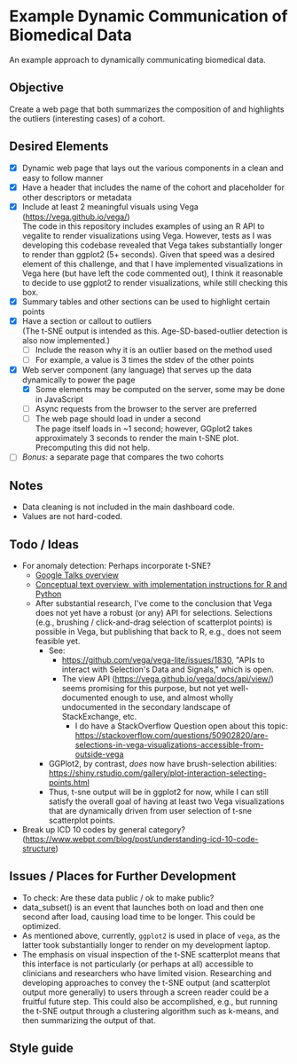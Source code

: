 # Example Dynamic Communication of Biomedical Data

An example approach to dynamically communicating biomedical data.

## Objective

Create a web page that both summarizes the composition of and highlights the outliers (interesting cases) of a cohort.

## Desired Elements

- [X] Dynamic web page that lays out the various components in a clean and easy to follow manner
- [X] Have a header that includes the name of the cohort and placeholder for other descriptors or metadata
- [X] Include at least 2 meaningful visuals using Vega (https://vega.github.io/vega/)  
  The code in this repository includes examples of using an R API to vegalite to render visualizations using Vega. However, tests as I was developing this codebase revealed that Vega takes substantially longer to render than ggplot2 (5+ seconds). Given that speed was a desired element of this challenge, and that I have implemented visualizations in Vega here (but have left the code commented out), I think it reasonable to decide to use ggplot2 to render visualizations, while still checking this box.
- [X] Summary tables and other sections can be used to highlight certain points
- [X] Have a section or callout to outliers  
    (The t-SNE output is intended as this. Age-SD-based-outlier detection is also now implemented.)
	- [ ] Include the reason why it is an outlier based on the method used
	- [ ] For example, a value is 3 times the stdev of the other points
- [X] Web server component (any language) that serves up the data dynamically to power the page
	- [X] Some elements may be computed on the server, some may be done in JavaScript
	- [ ] Async requests from the browser to the server are preferred
	- [ ] The web page should load in under a second  
	  The page itself loads in ~1 second; however, GGplot2 takes approximately 3 seconds to render the main t-SNE plot. Precomputing this did not help.
- [ ] *Bonus:* a separate page that compares the two cohorts

## Notes

- Data cleaning is not included in the main dashboard code.
- Values are not hard-coded.

## Todo / Ideas

- For anomaly detection: Perhaps incorporate t-SNE?
  - [Google Talks overview](https://medium.com/@Zelros/anomaly-detection-with-t-sne-211857b1cd00)
  - [Conceptual text overview, with implementation instructions for R and Python](https://www.analyticsvidhya.com/blog/2017/01/t-sne-implementation-r-python/)
  - After substantial research, I've come to the conclusion that Vega does not yet have a robust (or any) API for selections. Selections (e.g., brushing / click-and-drag selection of scatterplot points) is possible in Vega, but publishing that back to R, e.g., does not seem feasible yet.
  	- See:
  		- https://github.com/vega/vega-lite/issues/1830, "APIs to interact with Selection's Data and Signals," which is open.
  		- The view API (https://vega.github.io/vega/docs/api/view/) seems promising for this purpose, but not yet well-documented enough to use, and almost wholly undocumented in the secondary landscape of StackExchange, etc.
  			- I do have a StackOverflow Question open about this topic: https://stackoverflow.com/questions/50902820/are-selections-in-vega-visualizations-accessible-from-outside-vega
	- GGPlot2, by contrast, *does* now have brush-selection abilities: https://shiny.rstudio.com/gallery/plot-interaction-selecting-points.html
	- Thus, t-sne output will be in ggplot2 for now, while I can still satisfy the overall goal of having at least two Vega visualizations that are dynamically driven from user selection of t-sne scatterplot points.
- Break up ICD 10 codes by general category? (https://www.webpt.com/blog/post/understanding-icd-10-code-structure)

## Issues / Places for Further Development

- To check: Are these data public / ok to make public?
- data_subset() is an event that launches both on load and then one second after load, causing load time to be longer. This could be optimized.
- As mentioned above, currently, `ggplot2` is used in place of `vega`, as the latter took substantially longer to render on my development laptop.
- The emphasis on visual inspection of the t-SNE scatterplot means that this interface is not particularly (or perhaps at all) accessible to clinicians and researchers who have limited vision. Researching and developing approaches to convey the t-SNE output (and scatterplot output more generally) to users through a screen reader could be a fruitful future step. This could also be accomplished, e.g., but running the t-SNE output through a clustering algorithm such as k-means, and then summarizing the output of that.

## Style guide




